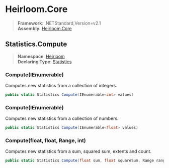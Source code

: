 # Heirloom.Core

> **Framework**: .NETStandard,Version=v2.1  
> **Assembly**: [Heirloom.Core][0]  

## Statistics.Compute

> **Namespace**: [Heirloom][0]  
> **Declaring Type**: [Statistics][1]  

### Compute(IEnumerable<int>)

Computes new statistics from a collection of integers.

```cs
public static Statistics Compute(IEnumerable<int> values)
```

### Compute(IEnumerable<float>)

Computes new statistics from a collection of numbers.

```cs
public static Statistics Compute(IEnumerable<float> values)
```

### Compute(float, float, Range, int)

Computes new statistics from a sum, squared sum, extents and count.

```cs
public static Statistics Compute(float sum, float squareSum, Range range, int count)
```

[0]: ../../../Heirloom.Core.md
[1]: ../Statistics.md
